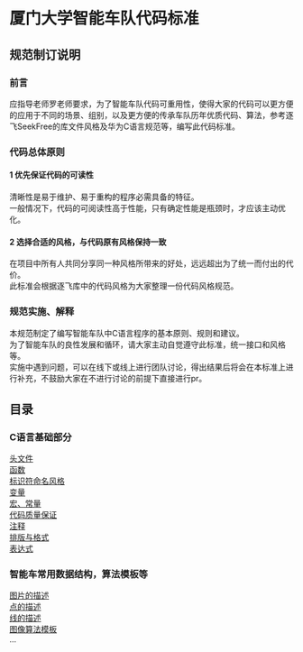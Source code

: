# 厦门大学智能车队代码标准  

## 规范制订说明  

### 前言  

应指导老师罗老师要求，为了智能车队代码可重用性，使得大家的代码可以更方便的应用于不同的场景、组别，以及更方便的传承车队历年优质代码、算法，参考逐飞SeekFree的库文件风格及华为C语言规范等，编写此代码标准。  

### 代码总体原则  

#### 1 优先保证代码的可读性  

清晰性是易于维护、易于重构的程序必需具备的特征。  
一般情况下，代码的可阅读性高于性能，只有确定性能是瓶颈时，才应该主动优化。  

#### 2 选择合适的风格，与代码原有风格保持一致  

在项目中所有人共同分享同一种风格所带来的好处，远远超出为了统一而付出的代价。  
此标准会根据逐飞库中的代码风格为大家整理一份代码风格规范。  

### 规范实施、解释  

本规范制定了编写智能车队中C语言程序的基本原则、规则和建议。  
为了智能车队的良性发展和循环，请大家主动自觉遵守此标准，统一接口和风格等。  
实施中遇到问题，可以在线下或线上进行团队讨论，得出结果后将会在本标准上进行补充，不鼓励大家在不进行讨论的前提下直接进行pr。  

## 目录

### C语言基础部分
[头文件](./header.md)  
[函数](./function.md)  
[标识符命名风格](./identifier.md)  
[变量](./variable.md)  
[宏、常量]()  
[代码质量保证]()  
[注释]()  
[排版与格式]()  
[表达式]()  

### 智能车常用数据结构，算法模板等
[图片的描述]()  
[点的描述]()  
[线的描述]()  
[图像算法模板]()  
...